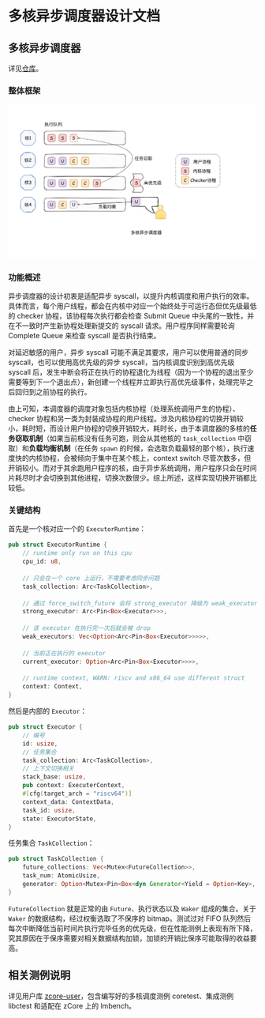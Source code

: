 # 多核异步调度器设计文档

## 多核异步调度器

详见[仓库](https://github.com/OSLab-zCore/PreemptiveScheduler/tree/yuzc)。

### 整体框架

![](./图片/executor.png)

### 功能概述

异步调度器的设计初衷是适配异步 syscall，以提升内核调度和用户执行的效率。具体而言，每个用户线程，都会在内核中对应一个始终处于可运行态但优先级最低的 checker 协程，该协程每次执行都会检查 Submit Queue 中头尾的一致性，并在不一致时产生新协程处理新提交的 syscall 请求。用户程序同样需要轮询 Complete Queue 来检查 syscall 是否执行结束。

对延迟敏感的用户，异步 syscall 可能不满足其要求，用户可以使用普通的同步 syscall，也可以使用高优先级的异步 syscall，当内核调度识别到高优先级 syscall 后，发生中断会将正在执行的协程退化为线程（因为一个协程的退出至少需要等到下一个退出点），新创建一个线程并立即执行高优先级事件，处理完毕之后回归到之前协程的执行。

由上可知，本调度器的调度对象包括内核协程（处理系统调用产生的协程）、checker 协程和另一类为封装成协程的用户线程。涉及内核协程的切换开销较小，耗时短，而设计用户协程的切换开销较大，耗时长，由于本调度器的多核的**任务窃取机制**（如果当前核没有任务可跑，则会从其他核的 `task_collection` 中窃取）和**负载均衡机制**（在任务 `spawn` 的时候，会选取负载最轻的那个核），执行速度快的内核协程，会被倾向于集中在某个核上，context switch 尽管次数多，但开销较小。而对于其余跑用户程序的核，由于异步系统调用，用户程序只会在时间片耗尽时才会切换到其他进程，切换次数很少。综上所述，这样实现切换开销都比较低。

### 关键结构

首先是一个核对应一个的 `ExecutorRuntime`：

```rust
pub struct ExecutorRuntime {
    // runtime only run on this cpu
    cpu_id: u8,

    // 只会在一个 core 上运行，不需要考虑同步问题
    task_collection: Arc<TaskCollection>,

    // 通过 force_switch_future 会将 strong_executor 降级为 weak_executor
    strong_executor: Arc<Pin<Box<Executor>>>,

    // 该 executor 在执行完一次后就会被 drop
    weak_executors: Vec<Option<Arc<Pin<Box<Executor>>>>>,

    // 当前正在执行的 executor
    current_executor: Option<Arc<Pin<Box<Executor>>>>,

    // runtime context, WARN: riscv and x86_64 use different struct
    context: Context,
}
```

然后是内部的 `Executor`：

```rust
pub struct Executor {
    // 编号
    id: usize,
    // 任务集合
    task_collection: Arc<TaskCollection>,
  	// 上下文切换相关
    stack_base: usize,
    pub context: ExecuterContext,
    #[cfg(target_arch = "riscv64")]
    context_data: ContextData,
    task_id: usize,
    state: ExecutorState,
}
```

任务集合 `TaskCollection`：

```rust
pub struct TaskCollection {
    future_collections: Vec<Mutex<FutureCollection>>,
    task_num: AtomicUsize,
    generator: Option<Mutex<Pin<Box<dyn Generator<Yield = Option<Key>, Return = ()>>>>>,
}
```

`FutureCollection` 就是正常的由 `Future`、执行状态以及 `Waker` 组成的集合。关于 `Waker` 的数据结构，经过权衡选取了不保序的 bitmap。测试过对 FIFO 队列然后每次中断降低当前时间片执行完毕任务的优先级，但在性能测例上表现有所下降，究其原因在于保序需要对相关数据结构加锁，加锁的开销比保序可能取得的收益要高。

## 相关测例说明

详见用户库 [zcore-user](https://github.com/OSLab-zCore/zcore-user)，包含编写好的多核调度测例 coretest、集成测例 libctest 和适配在 zCore 上的 lmbench。
